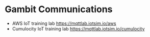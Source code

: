 # Gambit Communications

* AWS IoT training lab https://mqttlab.iotsim.io/aws
* Cumulocity IoT training lab https://mqttlab.iotsim.io/cumulocity
